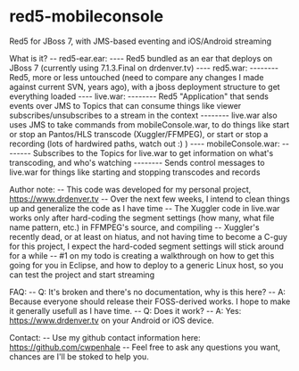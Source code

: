 red5-mobileconsole
==================

Red5 for JBoss 7, with JMS-based eventing and iOS/Android streaming

What is it?
-- red5-ear.ear:
---- Red5 bundled as an ear that deploys on JBoss 7 (currently using 7.1.3.Final on drdenver.tv)
---- red5.war:
-------- Red5, more or less untouched (need to compare any changes I made against current SVN, years ago), with a jboss deployment structure to get everything loaded
---- live.war:
-------- Red5 "Application" that sends events over JMS to Topics that can consume things like viewer subscribes/unsubscribes to a stream in the context
-------- live.war also uses JMS to take commands from mobileConsole.war, to do things like start or stop an Pantos/HLS transcode (Xuggler/FFMPEG), or start or stop a recording (lots of hardwired paths, watch out :) )
---- mobileConsole.war:
-------- Subscribes to the Topics for live.war to get information on what's transcoding, and who's watching
-------- Sends control messages to live.war for things like starting and stopping transcodes and records

Author note:
-- This code was developed for my personal project, https://www.drdenver.tv
-- Over the next few weeks, I intend to clean things up and generalize the code as I have time
-- The Xuggler code in live.war works only after hard-coding the segment settings (how many, what file name pattern, etc.) in FFMPEG's source, and compiling
-- Xuggler's recently dead, or at least on hiatus, and not having time to become a C-guy for this project, I expect the hard-coded segment settings will stick around for a while
-- #1 on my todo is creating a walkthrough on how to get this going for you in Eclipse, and how to deploy to a generic Linux host, so you can test the project and start streaming

FAQ:
-- Q: It's broken and there's no documentation, why is this here?
-- A: Because everyone should release their FOSS-derived works. I hope to make it generally usefull as I have time.
-- Q: Does it work?
-- A: Yes: https://www.drdenver.tv on your Android or iOS device.

Contact:
-- Use my github contact information here: https://github.com/cwpenhale
-- Feel free to ask any questions you want, chances are I'll be stoked to help you.
